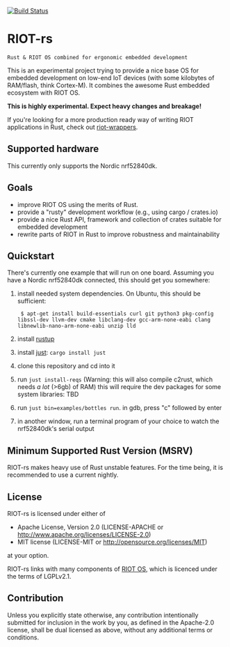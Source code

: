 [![Build Status](https://drone.schleiser.de/api/badges/future-proof-iot/RIOT-rs/status.svg?ref=refs/heads/main)](https://drone.schleiser.de/future-proof-iot/RIOT-rs)

# RIOT-rs

    Rust & RIOT OS combined for ergonomic embedded development

This is an experimental project trying to provide a nice base OS for embedded
development on low-end IoT devices (with some kilobytes of RAM/flash, think Cortex-M).
It combines the awesome Rust embedded ecosystem with RIOT OS.

__This is highly experimental. Expect heavy changes and breakage!__

If you're looking for a more production ready way of writing RIOT applications
in Rust, check out [riot-wrappers](https://gitlab.com/etonomy/riot-wrappers).

## Supported hardware

This currently only supports the Nordic nrf52840dk.

## Goals

- improve RIOT OS using the merits of Rust.
- provide a "rusty" development workflow (e.g., using cargo / crates.io)
- provide a nice Rust API, framework and collection of crates suitable for embedded development
- rewrite parts of RIOT in Rust to improve robustness and maintainability

## Quickstart

There's currently one example that will run on one board. Assuming you have
a Nordic nrf52840dk connected, this should get you somewhere:

1. install needed system dependencies. On Ubuntu, this should be sufficient:

        $ apt-get install build-essentials curl git python3 pkg-config libssl-dev llvm-dev cmake libclang-dev gcc-arm-none-eabi clang libnewlib-nano-arm-none-eabi unzip lld

1. install [rustup](https://rustup.rs/)
1. install [just](https://github.com/casey/just): `cargo install just`
1. clone this repository and cd into it
1. run `just install-reqs` (Warning: this will also compile c2rust, which needs *a lot* (>6gb) of RAM)
   this will require the dev packages for some system libraries: TBD
1. run `just bin=examples/bottles run`. in gdb, press "c" followed by enter
1. in another window, run a terminal program of your choice to watch the
   nrf52840dk's serial output

## Minimum Supported Rust Version (MSRV)

RIOT-rs makes heavy use of Rust unstable features. For the time being, it is
recommended to use a current nightly.

## License

RIOT-rs is licensed under either of

- Apache License, Version 2.0 (LICENSE-APACHE or http://www.apache.org/licenses/LICENSE-2.0)
- MIT license (LICENSE-MIT or http://opensource.org/licenses/MIT)

at your option.

RIOT-rs links with many components of [RIOT OS](https://github.com/RIOT-OS/RIOT),
which is licenced under the terms of LGPLv2.1.

## Contribution

Unless you explicitly state otherwise, any contribution intentionally submitted
for inclusion in the work by you, as defined in the Apache-2.0 license, shall
be dual licensed as above, without any additional terms or conditions.
